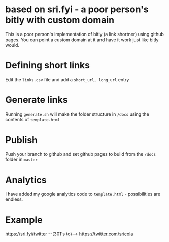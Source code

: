 # based on sri.fyi - a poor person's bitly with custom domain
This is a poor person's implementation of bitly (a link shortner) using github pages. You can point a custom domain at it and have it work just like bitly would.

# Defining short links
Edit the `links.csv` file and add a `short_url, long_url` entry

# Generate links
Running `generate.sh` will make the folder structure in `/docs` using the contents of `template.html`

# Publish
Push your branch to github and set github pages to build from the `/docs` folder in `master`

# Analytics
I have added my google analytics code to `template.html` - possibilities are endless.

# Example
https://sri.fyi/twitter --(301's to)--> https://twitter.com/sricola

